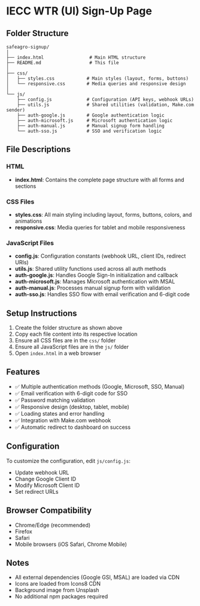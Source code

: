 # IECC WTR (UI) Sign-Up Page

## Folder Structure

```
safeagro-signup/
│
├── index.html                 # Main HTML structure
├── README.md                  # This file
│
├── css/
│   ├── styles.css            # Main styles (layout, forms, buttons)
│   └── responsive.css        # Media queries and responsive design
│
└── js/
    ├── config.js             # Configuration (API keys, webhook URLs)
    ├── utils.js              # Shared utilities (validation, Make.com sender)
    ├── auth-google.js        # Google authentication logic
    ├── auth-microsoft.js     # Microsoft authentication logic
    ├── auth-manual.js        # Manual signup form handling
    └── auth-sso.js           # SSO and verification logic
```

## File Descriptions

### HTML
- **index.html**: Contains the complete page structure with all forms and sections

### CSS Files
- **styles.css**: All main styling including layout, forms, buttons, colors, and animations
- **responsive.css**: Media queries for tablet and mobile responsiveness

### JavaScript Files
- **config.js**: Configuration constants (webhook URL, client IDs, redirect URIs)
- **utils.js**: Shared utility functions used across all auth methods
- **auth-google.js**: Handles Google Sign-In initialization and callback
- **auth-microsoft.js**: Manages Microsoft authentication with MSAL
- **auth-manual.js**: Processes manual signup form with validation
- **auth-sso.js**: Handles SSO flow with email verification and 6-digit code

## Setup Instructions

1. Create the folder structure as shown above
2. Copy each file content into its respective location
3. Ensure all CSS files are in the `css/` folder
4. Ensure all JavaScript files are in the `js/` folder
5. Open `index.html` in a web browser

## Features

- ✅ Multiple authentication methods (Google, Microsoft, SSO, Manual)
- ✅ Email verification with 6-digit code for SSO
- ✅ Password matching validation
- ✅ Responsive design (desktop, tablet, mobile)
- ✅ Loading states and error handling
- ✅ Integration with Make.com webhook
- ✅ Automatic redirect to dashboard on success

## Configuration

To customize the configuration, edit `js/config.js`:
- Update webhook URL
- Change Google Client ID
- Modify Microsoft Client ID
- Set redirect URLs

## Browser Compatibility

- Chrome/Edge (recommended)
- Firefox
- Safari
- Mobile browsers (iOS Safari, Chrome Mobile)

## Notes

- All external dependencies (Google GSI, MSAL) are loaded via CDN
- Icons are loaded from Icons8 CDN
- Background image from Unsplash
- No additional npm packages required
